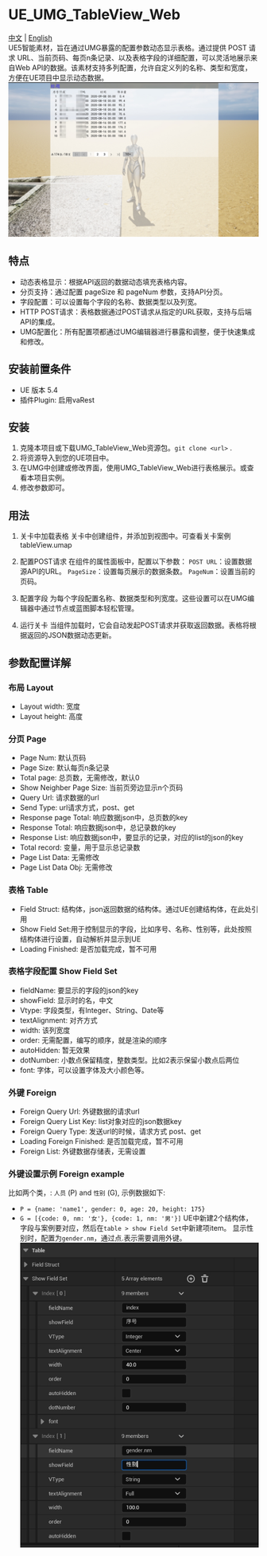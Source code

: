 # UE_UMG_TableView_Web
[中文](README_CN.md) | [English](README.md)  
UE5智能素材，旨在通过UMG暴露的配置参数动态显示表格。通过提供 POST 请求 URL、当前页码、每页n条记录、以及表格字段的详细配置，可以灵活地展示来自Web API的数据。该素材支持多列配置，允许自定义列的名称、类型和宽度，方便在UE项目中显示动态数据。    
![demo_field.png](./image/demo.png)
## 特点
- 动态表格显示：根据API返回的数据动态填充表格内容。
- 分页支持：通过配置 pageSize 和 pageNum 参数，支持API分页。
- 字段配置：可以设置每个字段的名称、数据类型以及列宽。
- HTTP POST请求：表格数据通过POST请求从指定的URL获取，支持与后端API的集成。
- UMG配置化：所有配置项都通过UMG编辑器进行暴露和调整，便于快速集成和修改。
## 安装前置条件
- UE 版本 5.4
- 插件Plugin: 启用vaRest
## 安装
1. 克隆本项目或下载UMG_TableView_Web资源包。`git clone <url>` .
2. 将资源导入到您的UE项目中。
3. 在UMG中创建或修改界面，使用UMG_TableView_Web进行表格展示。或查看本项目实例。
4. 修改参数即可。 
## 用法
1. 关卡中加载表格
   关卡中创建组件，并添加到视图中。可查看关卡案例 tableView.umap

2. 配置POST请求
   在组件的属性面板中，配置以下参数：
   `POST URL`：设置数据源API的URL。
   `PageSize`：设置每页展示的数据条数。
   `PageNum`：设置当前的页码。
3. 配置字段
   为每个字段配置名称、数据类型和列宽度。这些设置可以在UMG编辑器中通过节点或蓝图脚本轻松管理。

4. 运行关卡
   当组件加载时，它会自动发起POST请求并获取返回数据。表格将根据返回的JSON数据动态更新。
## 参数配置详解
### 布局 Layout
- Layout width: 宽度 
- Layout height: 高度
### 分页 Page
- Page Num: 默认页码
- Page Size: 默认每页n条记录
- Total page: 总页数，无需修改，默认0
- Show Neighber Page Size: 当前页旁边显示n个页码
- Query Url: 请求数据的url
- Send Type: url请求方式，post、get
- Response page Total: 响应数据json中，总页数的key
- Response Total: 响应数据json中，总记录数的key
- Response List: 响应数据json中，要显示的记录，对应的list的json的key
- Total record: 变量，用于显示总记录数
- Page List Data: 无需修改
- Page List Data Obj: 无需修改

### 表格 Table
- Field Struct: 结构体，json返回数据的结构体。通过UE创建结构体，在此处引用
- Show Field Set:用于控制显示的字段，比如序号、名称、性别等，此处按照结构体进行设置，自动解析并显示到UE  
- Loading Finished: 是否加载完成，暂不可用
### 表格字段配置 Show Field Set
- fieldName: 要显示的字段的json的key
- showField: 显示时的名，中文
- Vtype: 字段类型，有Integer、String、Date等
- textAlignment: 对齐方式
- width: 该列宽度
- order: 无需配置，编写的顺序，就是渲染的顺序
- autoHidden: 暂无效果
- dotNumber: 小数点保留精度，整数类型。比如2表示保留小数点后两位
- font: 字体，可以设置字体及大小颜色等。
### 外键 Foreign 
- Foreign Query Url: 外键数据的请求url
- Foreign Query List Key: list对象对应的json数据key
- Foreign Query Type: 发送url的时候，请求方式 post、get
- Loading Foreign Finished: 是否加载完成，暂不可用
- Foreign List: 外键数据存储表，无需设置
### 外键设置示例 Foreign example
比如两个类，: `人员` (P) and `性别` (G), 示例数据如下:
- `P = {name: 'name1', gender: 0, age: 20, height: 175}`
- `G = [{code: 0, nm: '女'}, {code: 1, nm: '男'}]` 
UE中新建2个结构体，字段与案例要对应，然后在`table > show Field Set`中新建项item。 
显示性别时，配置为`gender.nm`，通过点.表示需要调用外键。  
![demo_field.png](./image/demo_field.png)

